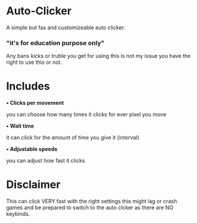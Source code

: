 # Auto-Clicker

A simple but fas and customizeable auto clicker.

### "it's for education purpose only"

Any bans kicks or truble you get for using this is not my issue you have the right to use this or not.

# **Includes**
**• Clicks per movement**

you can choose how many times it clicks for ever pixel you move

**• Wait time**

it can click for the amount of time you give it (interval)

**• Adjustable speeds**

you can adjust how fast it clicks 

# **Disclaimer**

This can click VERY fast with the right settings this might lag or crash games and be prepared to switch to the auto clcker as there are NO keybinds.
